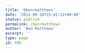 ```yaml
---
title: '@benrmatthews'
date: '2013-09-10T15:45:12+00:00'
status: publish
permalink: /benrmatthews
author: 'Ben Matthews'
excerpt: ''
type: page
id: 596
---
```

<!DOCTYPE html PUBLIC "-//W3C//DTD HTML 4.0 Transitional//EN" "http://www.w3.org/TR/REC-html40/loose.dtd">
<?xml encoding="UTF-8">

